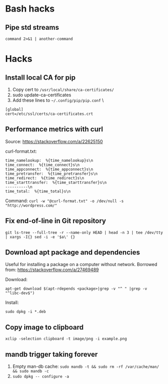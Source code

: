 # Bash hacks

## Pipe std streams
`command 2>&1 | another-command`

# Hacks

## Install local CA for pip
1. Copy cert to `/usr/local/share/ca-certificates/`
2. sudo update-ca-certificates
3. Add these lines to `~/.config/pip/pip.conf` \
```
[global]
cert=/etc/ssl/certs/ca-certificates.crt
```

## Performance metrics with curl

Source: https://stackoverflow.com/a/22625150

curl-format.txt:
```
time_namelookup:  %{time_namelookup}s\n
time_connect:  %{time_connect}s\n
time_appconnect:  %{time_appconnect}s\n
time_pretransfer:  %{time_pretransfer}s\n
time_redirect:  %{time_redirect}s\n
time_starttransfer:  %{time_starttransfer}s\n
----------\n
time_total:  %{time_total}s\n
```

Command: `curl -w "@curl-format.txt" -o /dev/null -s "http://wordpress.com/"`

## Fix end-of-line in Git repository
```git ls-tree --full-tree -r --name-only HEAD | head -n 3 | tee /dev/tty | xargs -I{} sed -i -e '$a\' {}```

## Download apt package and dependencies
Useful for installing a package on a computer without network.
Borrowed from: https://stackoverflow.com/a/27469489

Download:
```
apt-get download $(apt-rdepends <package>|grep -v "^ " |grep -v "^libc-dev$")
```

Install:
```
sudo dpkg -i *.deb
```

## Copy image to clipboard
`xclip -selection clipboard -t image/png -i example.png`


## mandb trigger taking forever

1. Empty man-db cache: `sudo mandb -t && sudo rm -rf /var/cache/man/ && sudo mandb -c`
2. `sudo dpkg -- configure -a`
